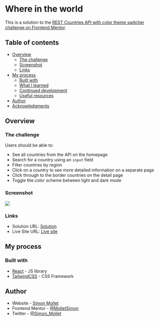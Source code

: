 # Where in the world

This is a solution to the [REST Countries API with color theme switcher challenge on Frontend Mentor](https://www.frontendmentor.io/challenges/rest-countries-api-with-color-theme-switcher-5cacc469fec04111f7b848ca).

## Table of contents

- [Overview](#overview)
  - [The challenge](#the-challenge)
  - [Screenshot](#screenshot)
  - [Links](#links)
- [My process](#my-process)
  - [Built with](#built-with)
  - [What I learned](#what-i-learned)
  - [Continued development](#continued-development)
  - [Useful resources](#useful-resources)
- [Author](#author)
- [Acknowledgments](#acknowledgments)

## Overview

### The challenge

Users should be able to:

- See all countries from the API on the homepage
- Search for a country using an `input` field
- Filter countries by region
- Click on a country to see more detailed information on a separate page
- Click through to the border countries on the detail page
- Toggle the color scheme between light and dark mode

### Screenshot

![](./screenshot.jpg)

### Links

- Solution URL: [Solution](https://github.com/MolletSimon/where-in-the-world)
- Live Site URL: [Live site](https://where-in-the-world-zeta-drab.vercel.app/)

## My process

### Built with

- [React](https://reactjs.org/) - JS library
- [TailwindCSS](https://tailwindcss.com/) - CSS Framework

## Author

- Website - [Simon Mollet](https://simonmollet.fr)
- Frontend Mentor - [@MolletSimon](https://www.frontendmentor.io/profile/MolletSimon)
- Twitter - [@Simon_Mollet](https://www.twitter.com/simon_mollet)
